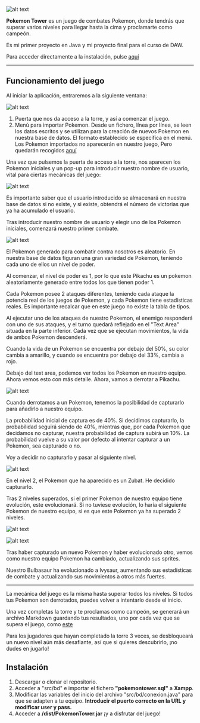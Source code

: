![alt text](documentation/logo.png)

<b>Pokemon Tower</b> es un juego de combates Pokemon, donde tendrás que superar varios niveles para llegar hasta la cima y proclamarte como campeón.

Es mi primer proyecto en Java y mi proyecto final para el curso de DAW.

Para acceder directamente a la instalación, pulse [aquí](#instalación)

----------------------

## Funcionamiento del juego

Al iniciar la aplicación, entraremos a la siguiente ventana:

![alt text](documentation/1.png)

1. Puerta que nos da acceso a la torre, y así a comenzar el juego.
2. Menú para importar Pokemon. Desde un fichero, línea por línea, se leen los datos escritos y se utilizan para la creación de nuevos Pokemon en nuestra base de datos. El formato establecido se especifica en el menú. Los Pokemon importados no aparecerán en nuestro juego, Pero quedarán recogidos [aquí](src/import/importeds.md)

Una vez que pulsemos la puerta de acceso a la torre, nos aparecen los Pokemon iniciales y un pop-up para introducir nuestro nombre de usuario, vital para ciertas mecánicas del juego:

![alt text](documentation/2.png)

Es importante saber que el usuario introducido se almacenará en nuestra base de datos si no existe, y si existe, obtendrá el número de victorias que ya ha acumulado el usuario.

Tras introducir nuestro nombre de usuario y elegir uno de los Pokemon iniciales, comenzará nuestro primer combate.

![alt text](documentation/3.png)

El Pokemon generado para combatir contra nosotros es aleatorio. En nuestra base de datos figuran una gran variedad de Pokemon, teniendo cada uno de ellos un nivel de poder.

Al comenzar, el nivel de poder es 1, por lo que este Pikachu es un pokemon aleatoriamente generado entre todos los que tienen poder 1.

Cada Pokemon posee 2 ataques diferentes, teniendo cada ataque la potencia real de los juegos de Pokemon, y cada Pokemon tiene estadísticas reales. Es importante recalcar que en este juego no existe la tabla de tipos.

Al ejecutar uno de los ataques de nuestro Pokemon, el enemigo responderá con uno de sus ataques, y el turno quedará reflejado en el "Text Area" situada en la parte inferior. Cada vez que se ejecutan movimientos, la vida de ambos Pokemon descenderá.

Cuando la vida de un Pokemon se encuentra por debajo del 50%, su color cambia a amarillo, y cuando se encuentra por debajo del 33%, cambia a rojo.

Debajo del text area, podemos ver todos los Pokemon en nuestro equipo. Ahora vemos esto con más detalle. Ahora, vamos a derrotar a Pikachu.

![alt text](documentation/4.png)

Cuando derrotamos a un Pokemon, tenemos la posibilidad de capturarlo para añadirlo a nuestro equipo. 

La probabilidad inicial de captura es de 40%. Si decidimos capturarlo, la probabilidad seguirá siendo de 40%, mientras que, por cada Pokemon que decidamos no capturar, nuestra probabilidad de captura subirá un 10%. La probabilidad vuelve a su valor por defecto al intentar capturar a un Pokemon, sea capturado o no.

Voy a decidir no capturarlo y pasar al siguiente nivel.

![alt text](documentation/5.png)

En el nivel 2, el Pokemon que ha aparecido es un Zubat. He decidido capturarlo.

Tras 2 niveles superados, si el primer Pokemon de nuestro equipo tiene evolución, este evolucionará. Si no tuviese evolución, lo haría el siguiente Pokemon de nuestro equipo, si es que este Pokemon ya ha superado 2 niveles.

![alt text](documentation/6.png)

![alt text](documentation/7.png)

Tras haber capturado un nuevo Pokemon y haber evolucionado otro, vemos como nuestro equipo Pokemon ha cambiado, actualizando sus sprites.

Nuestro Bulbasaur ha evolucionado a Ivysaur, aumentando sus estadísticas de combate y actualizando sus movimientos a otros más fuertes.

----------------

La mecánica del juego es la misma hasta superar todos los niveles. Si todos tus Pokemon son derrotados, puedes volver a intentarlo desde el inicio.

Una vez completas la torre y te proclamas como campeón, se generará un archivo Markdown guardando tus resultados, uno por cada vez que se supera el juego, como [este](src/victoryLogs/mpacheco1.md)

Para los jugadores que hayan completado la torre 3 veces, se desbloqueará un nuevo nivel aún más desafiante, así que si quieres descubrirlo, ¡no dudes en jugarlo!


## Instalación

1. Descargar o clonar el repositorio.
2. Acceder a "src/bd" e importar el fichero <b>"pokemontower.sql"</b> a <b>Xampp</b>.
3. Modificar las variables del inicio del archivo "src/bd/conexion.java" para que se adapten a tu equipo. <b>Introducir el puerto correcto en la URL y modificar user y pass.</b>
4. Acceder a <b>/dist/PokemonTower.jar</b> ¡y a disfrutar del juego!